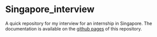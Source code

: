 # Singapore_interview

A quick repository for my interview for an internship in Singapore.
The documentation is available on the [github pages](http://mpizenberg.github.io/Singapore_interview/) of this repository.
